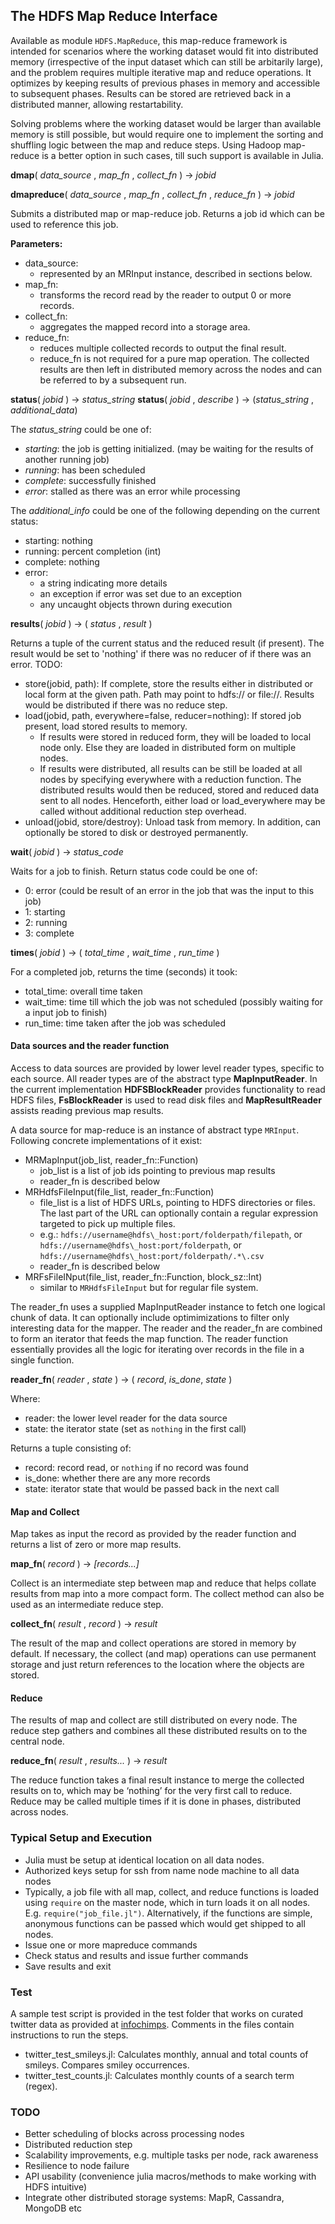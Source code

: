 ## The HDFS Map Reduce Interface

Available as module `HDFS.MapReduce`, this map-reduce framework is intended for scenarios where the working dataset would fit into distributed memory (irrespective of the input dataset which can still be arbitarily large), and the problem requires multiple iterative map and reduce operations. It optimizes by keeping results of previous phases in memory and accessible to subsequent phases. Results can be stored are retrieved back in a distributed manner, allowing restartability.

Solving problems where the working dataset would be larger than available memory is still possible, but would require one to implement the sorting and shuffling logic between the map and reduce steps. Using Hadoop map-reduce is a better option in such cases, till such support is available in Julia.


**dmap**( *data_source* , *map_fn* , *collect_fn* ) &rarr; *jobid*

**dmapreduce**( *data_source* , *map_fn* , *collect_fn* , *reduce_fn* ) &rarr; *jobid*

Submits a distributed map or map-reduce job. 
Returns a job id which can be used to reference this job.

**Parameters:**
- data\_source: 
    - represented by an MRInput instance, described in sections below.
- map\_fn:
    - transforms the record read by the reader to output 0 or more records.
- collect\_fn:
    - aggregates the mapped record into a storage area.
- reduce\_fn:
    - reduces multiple collected records to output the final result.
    - reduce\_fn is not required for a pure map operation. The collected results are then left in distributed memory across the nodes and can be referred to by a subsequent run.



**status**( *jobid* ) &rarr; *status_string* 
**status**( *jobid* , *describe* ) &rarr; (*status_string* , *additional_data*)

The *status_string* could be one of:
- *starting*: the job is getting initialized. (may be waiting for the results of another running job)
- *running*: has been scheduled
- *complete*: successfully finished
- *error*: stalled as there was an error while processing

The *additional_info* could be one of the following depending on the current status:
- starting: nothing
- running: percent completion (int)
- complete: nothing
- error: 
    - a string indicating more details
    - an exception if error was set due to an exception
    - any uncaught objects thrown during execution



**results**( *jobid* ) &rarr; ( *status* , *result* )

Returns a tuple of the current status and the reduced result (if present). The result would be set to 'nothing' if there was no reducer of if there was an error.
TODO:
- store(jobid, path): If complete, store the results either in distributed or local form at the given path. Path may point to hdfs:// or file://. Results would be distributed if there was no reduce step.
- load(jobid, path, everywhere=false, reducer=nothing): If stored job present, load stored results to memory. 
    - If results were stored in reduced form, they will be loaded to local node only. Else they are loaded in distributed form on multiple nodes.
    - If results were distributed, all results can be still be loaded at all nodes by specifying everywhere with a reduction function. The distributed results would then be reduced, stored and reduced data sent to all nodes. Henceforth, either load or load\_everywhere may be called without additional reduction step overhead.
- unload(jobid, store/destroy): Unload task from memory. In addition, can optionally be stored to disk or destroyed permanently.



**wait**( *jobid* ) &rarr; *status_code*

Waits for a job to finish. Return status code could be one of:
- 0: error (could be result of an error in the job that was the input to this job)
- 1: starting
- 2: running
- 3: complete 


**times**( *jobid* ) &rarr; ( *total_time* , *wait_time* , *run_time* )

For a completed job, returns the time (seconds) it took:
- total\_time: overall time taken
- wait\_time: time till which the job was not scheduled (possibly waiting for a input job to finish)
- run\_time: time taken after the job was scheduled 



#### Data sources and the reader function
Access to data sources are provided by lower level reader types, specific to each source. All reader types are of the abstract type **MapInputReader**. In the current implementation **HDFSBlockReader** provides functionality to read HDFS files, **FsBlockReader** is used to read disk files and **MapResultReader** assists reading previous map results. 

A data source for map-reduce is an instance of abstract type `MRInput`. Following concrete implementations of it exist:
- MRMapInput(job_list, reader_fn::Function)
    - job_list is a list of job ids pointing to previous map results
    - reader_fn is described below
- MRHdfsFileInput(file_list, reader_fn::Function)
    - file_list is a list of HDFS URLs, pointing to HDFS directories or files. The last part of the URL can optionally contain a regular expression targeted to pick up multiple files.
    - e.g.: `hdfs://username@hdfs\_host:port/folderpath/filepath`, or `hdfs://username@hdfs\_host:port/folderpath`, or `hdfs://username@hdfs\_host:port/folderpath/.*\.csv`
    - reader_fn is described below
- MRFsFileINput(file_list, reader_fn::Function, block_sz::Int)
    - similar to `MRHdfsFileInput` but for regular file system.

The reader\_fn uses a supplied MapInputReader instance to fetch one logical chunk of data. It can optionally include optimimizations to filter only interesting data for the mapper. The reader and the reader\_fn are combined to form an iterator that feeds the map function. The reader function essentially provides all the logic for iterating over records in the file in a single function.

**reader_fn**( *reader* , *state* ) &rarr; ( *record*, *is_done*, *state* )

Where:
- reader: the lower level reader for the data source
- state: the iterator state (set as `nothing` in the first call)

Returns a tuple consisting of:
- record: record read, or `nothing` if no record was found
- is_done: whether there are any more records
- state: iterator state that would be passed back in the next call


#### Map and Collect
Map takes as input the record as provided by the reader function and returns a list of zero or more map results.

**map_fn**( *record* ) &rarr; *[records...]*

Collect is an intermediate step between map and reduce that helps collate results from map into a more compact form. The collect method can also be used as an intermediate reduce step.

**collect_fn**( *result* , *record* ) &rarr; *result*

The result of the map and collect operations are stored in memory by default. If necessary, the collect (and map) operations can use permanent storage and just return references to the location where the objects are stored.



#### Reduce
The results of map and collect are still distributed on every node. The reduce step gathers and combines all these distributed results on to the central node.

**reduce_fn**( *result* , *results...* ) &rarr; *result*

The reduce function takes a final result instance to merge the collected results on to, which may be ‘nothing’ for the very first call to reduce. Reduce may be called multiple times if it is done in phases, distributed across nodes.


### Typical Setup and Execution
- Julia must be setup at identical location on all data nodes.
- Authorized keys setup for ssh from name node machine to all data nodes
- Typically, a job file with all map, collect, and reduce functions is loaded using `require` on the master node, which in turn loads it on all nodes.
  E.g. `require("job_file.jl")`.
  Alternatively, if the functions are simple, anonymous functions can be passed which would get shipped to all nodes.
- Issue one or more mapreduce commands
- Check status and results and issue further commands
- Save results and exit


### Test
A sample test script is provided in the test folder that works on curated twitter data as provided at [infochimps](http://www.infochimps.com/datasets/twitter-census-conversation-metrics-one-year-of-urls-hashtags-sm--2). Comments in the files contain instructions to run the steps.
- twitter\_test\_smileys.jl: Calculates monthly, annual and total counts of smileys. Compares smiley occurrences.
- twitter\_test\_counts.jl: Calculates monthly counts of a search term (regex).


### TODO
- Better scheduling of blocks across processing nodes
- Distributed reduction step
- Scalability improvements, e.g. multiple tasks per node, rack awareness
- Resilience to node failure
- API usability (convenience julia macros/methods to make working with HDFS intuitive)
- Integrate other distributed storage systems: MapR, Cassandra, MongoDB etc



